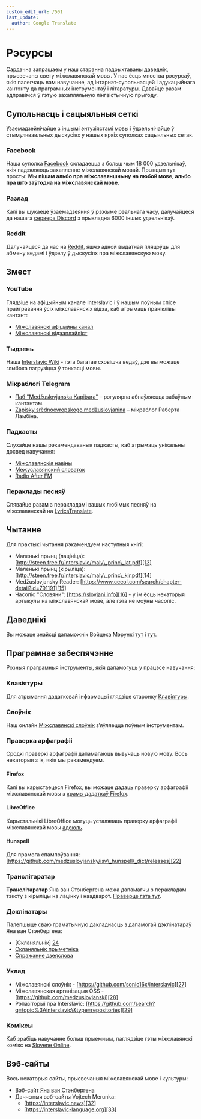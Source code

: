 ```yaml
---
custom_edit_url: /501
last_update:
  author: Google Translate
---
```


# Рэсурсы

Сардэчна запрашаем у наш старанна падрыхтаваны даведнік, прысвечаны свету міжславянскай мовы. У нас ёсць мноства рэсурсаў, якія палегчаць вам навучанне, ад інтэрнэт-супольнасцей і адукацыйнага кантэнту да праграмных інструментаў і літаратуры. Давайце разам адправімся ў гэтую захапляльную лінгвістычную прыгоду.

## Супольнасць і сацыяльныя сеткі

Узаемадзейнічайце з іншымі энтузіястамі мовы і ўдзельнічайце ў стымулявавльных дыскусіях у нашых яркіх суполках сацыяльных сетак.

### Facebook

Наша суполка [Facebook][1] складаецца з больш чым 18 000 удзельнікаў, якія падзяляюць захапленне міжславянскай мовай. Прынцып тут просты: **Мы пішам альбо пра міжславяншчыну на любой мове, альбо пра што заўгодна на міжславянскай мове**.

### Разлад

Калі вы шукаеце ўзаемадзеяння ў рэжыме рэальнага часу, далучайцеся да нашага [сервера Discord][2] з прыкладна 6000 іншых удзельнікаў.

### Reddit

Далучайцеся да нас на [Reddit][3], яшчэ адной выдатнай пляцоўцы для абмену ведамі і ўдзелу ў дыскусіях пра міжславянскую мову.

## Змест

### YouTube

Глядзіце на афіцыйным канале Interslavic і ў нашым поўным спісе прайгравання ўсіх міжславянскіх відэа, каб атрымаць праніклівы кантэнт:

- [Міжславянскі афіцыйны канал][4]
- [Міжславянскі відэаплэйліст][5]

### Тыдзень

Наша [Interslavic Wiki][6] - гэта багатае сховішча ведаў, дзе вы можаце глыбока пагрузіцца ў тонкасці мовы.

### Мікраблогі Telegram

- [Паб "Medžuslovjanska Kapibara"][7] – рэгулярна абнаўляецца забаўным кантэнтам.
- [Zapisky srědnoevropskogo medžuslovjanina][8] – мікраблог Раберта Ламбіна.

### Падкасты

Слухайце нашы рэкамендаваныя падкасты, каб атрымаць унікальны досвед навучання:

- [Міжславянскія навіны][9]
- [Межуславянский словаток][10]
- [Radio After FM][11]

### Пераклады песняў

Спявайце разам з перакладамі вашых любімых песняў на міжславянскай на [LyricsTranslate][12].

## Чытанне

Для практыкі чытання рэкамендуем наступныя кнігі:

- Маленькі прынц (лацініца): [http://steen.free.fr/interslavic/maly\_princ\_lat.pdf][13]
- Маленькі прынц (кірыліца): [http://steen.free.fr/interslavic/maly\_princ\_kir.pdf][14]
- Medžuslovjansky Reader: [https://www.ceeol.com/search/chapter-detail?id=791191][15]
- Часопіс "Словяни": [https://slovjani.info][16] - у ім ёсць некаторыя артыкулы на міжславянскай мове, але гэта не моўны часопіс.

## Даведнікі

Вы можаце знайсці дапаможнік Войцеха Мэрункі [тут][17] і [тут][15].

## Праграмнае забеспячэнне

Розныя праграмныя інструменты, якія дапамогуць у працэсе навучання:

### Клавіятуры

Для атрымання дадатковай інфармацыі глядзіце старонку [Клавіятуры][18].

### Слоўнік

Наш онлайн [Міжславянскі слоўнік][19] з’яўляецца поўным інструментам.

### Праверка арфаграфіі

Сродкі праверкі арфаграфіі дапамагаюць вывучаць новую мову. Вось некаторыя з іх, якія мы рэкамендуем.

#### Firefox

Калі вы карыстаецеся Firefox, вы можаце дадаць праверку арфаграфіі міжславянскай мовы з [крамы дадаткаў Firefox][20].

#### LibreOffice

Карыстальнікі LibreOffice могуць усталяваць праверку арфаграфіі міжславянскай мовы [адсюль][21].

#### Hunspell

Для прамога спампоўвання: [https://github.com/medzuslovjansky/isv\_hunspell\_dict/releases][22]

### Транслітаратар

**Транслітаратар** Яна ван Стэнбергена можа дапамагчы з перакладам тэксту з кірыліцы на лацінку і наадварот. [Праверце гэта тут][23].

### Дэклінатары

Палепшыце сваю граматычную дакладнасць з дапамогай дэклінатараў Яна ван Стэнбергена:

- [Скланяльнік] [24]
- [Скланяльнік прыметніка][25]
- [Спражэнне дзеяслова][26]

### Уклад

- Міжславянскі слоўнік - [https://github.com/sonic16x/interslavic][27]
- Міжславянская арганізацыя OSS - [https://github.com/medzuslovjanski][28]
- Рэпазіторыі пра Interslavic: [https://github.com/search?q=topic%3Ainterslavic\&type=repositories][29]

### Коміксы

Каб зрабіць навучанне больш прыемным, паглядзіце гэты міжславянскі комікс на [Slovene Online][30].

## Вэб-сайты

Вось некаторыя сайты, прысвечаныя міжславянскай мове і культуры:

- [Вэб-сайт Яна ван Стэнбергена][31]
- Даччыныя вэб-сайты Vojtech Merunka:
  - [https://interslavic.news][32]
  - [https://interslavic-language.org][33]

[1]: https://www.facebook.com/groups/interslavic

[2]: https://discord.com/invite/n3saqm27QW

[3]: https://www.reddit.com/r/interslavic/

[4]: https://www.youtube.com/channel/UCShYXuD2TyJlYd9UWUUiYiA

[5]: https://www.youtube.com/playlist?list=PLT_X5HnKrXoiL3a5oK9Tv977JI8ijvFNM

[6]: https://isv.miraheze.org/

[7]: https://t.me/interslavicthings

[8]: https://t.me/zapiskysm

[9]: https://interslavic.news/podkast

[10]: https://linktr.ee/medzuslovjansky.slovotok

[11]: https://tyflonet.com/siciliano/arhiv/

[12]: https://lyricstranslate.com/language/interslavic

[13]: http://steen.free.fr/interslavic/maly_princ_lat.pdf

[14]: http://steen.free.fr/interslavic/maly_princ_kir.pdf

[15]: https://www.ceeol.com/search/chapter-detail?id=791191

[16]: https://slovjani.info

[17]: https://www.patro.cz/interslavic-zonal-constructed-language/

[18]: ./keyboards.md

[19]: https://interslavic-dictionary.com/

[20]: https://addons.mozilla.org/en-US/firefox/addon/interslavic-spellcheck/

[21]: https://extensions.libreoffice.org/en/extensions/show/15995

[22]: https://github.com/medzuslovjansky/isv_hunspell_dict/releases

[23]: http://steen.free.fr/interslavic/transliterator.html

[24]: http://steen.free.fr/interslavic/declinator.html

[25]: http://steen.free.fr/interslavic/adjectivator.html

[26]: http://steen.free.fr/interslavic/conjugator.html

[27]: https://github.com/sonic16x/interslavic

[28]: https://github.com/medzuslovjansky

[29]: https://github.com/search?q=topic%3Ainterslavic&type=repositories

[30]: https://slovene.online/animation/1.0/msl/index.html

[31]: http://steen.free.fr/interslavic

[32]: https://interslavic.news

[33]: https://interslavic-language.org

